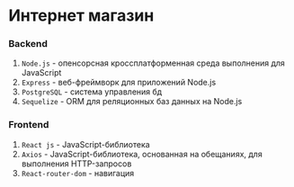 # Интернет магазин

### Backend
1. `Node.js` - опенсорсная кроссплатформенная среда выполнения для JavaScript<br>
2. `Express` - веб-фреймворк для приложений Node.js<br>
3. `PostgreSQL` - система управления бд<br>
4. `Sequelize` - ORM для реляционных баз данных на Node.js<br>

### Frontend
1. `React js` - JavaScript-библиотека<br>
2. `Axios` - JavaScript-библиотека, основанная на обещаниях, для выполнения HTTP-запросов<br>
3. `React-router-dom` - навигация<br>